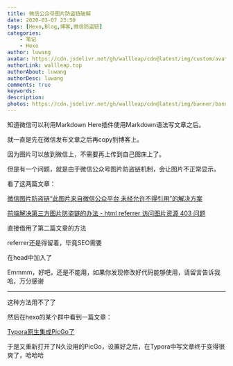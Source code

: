 ```yaml
---
title: 微信公众号图片防盗链破解
date: 2020-03-07 23:50
tags: [Hexo,Blog,博客,微信防盗链]
categories: 
    - 笔记
    - Hexo
author: luwang
avatar: https://cdn.jsdelivr.net/gh/wallleap/cdn@latest/img/custom/avatar.jpg
authorLink: wallleap.top
authorAbout: luwang
authorDesc: luwang
comments: true
keywords: 
description: 
photos: https://cdn.jsdelivr.net/gh/wallleap/cdn@latest/img/banner/banner1.jpg
---
```



知道微信可以利用Markdown Here插件使用Markdown语法写文章之后。

就一直是先在微信发布文章之后再copy到博客上。

因为图片可以放到微信上，不需要再上传到自己图床上了。

但是有一个问题，就是由于微信公众号图片防盗链机制，会让图片不正常显示。

看了这两篇文章：


[微信图片防盗链“此图片来自微信公众平台 未经允许不得引用”的解决方案](https://blog.p2hp.com/archives/5931)



[前端解决第三方图片防盗链的办法 - html referrer 访问图片资源 403 问题](https://juejin.im/post/5d074ee46fb9a07ede0b435d)

直接借用了第二篇文章的方法

referrer还是得留着，毕竟SEO需要

在head中加入了

<meta id="referrer" name="referrer" content="always" />
<script>
  const referrer  = document.getElementById("referrer");
  setTimeout(function(){
    referrer.setAttribute("content", "never");
  },5000);
</script>
Emmmm，好吧，还是不能用，如果你发现修改好代码能够使用，请留言告诉我哈，万分感谢





---



这种方法用不了了



然后在hexo的某个群中看到一篇文章：



[Typora原生集成PicGo了](https://zhuanlan.zhihu.com/p/112726299)



于是又重新打开了N久没用的PicGo，设置好之后，在Typora中写文章终于变得很爽了，哈哈哈